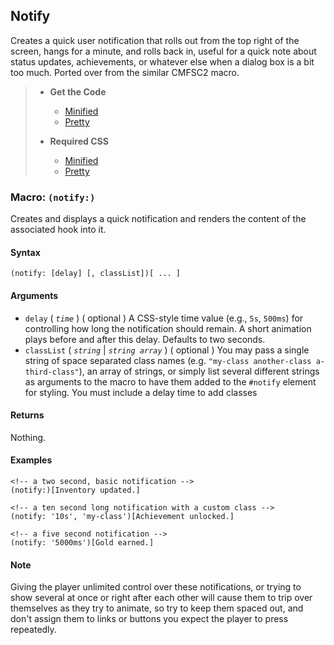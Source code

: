 ## Notify

Creates a quick user notification that rolls out from the top right of the screen, hangs for a minute, and rolls back in, useful for a quick note about status updates, achievements, or whatever else when a dialog box is a bit too much. Ported over from the similar CMFSC2 macro.

> - **Get the Code**
>
>   - [Minified](https://github.com/ChapelR/harlowe-macro-api/blob/master/examples/minified/notify.min.js) 
>   - [Pretty](https://github.com/ChapelR/harlowe-macro-api/blob/master/examples/notify.js)
> - **Required CSS**
>   - [Minified](https://github.com/ChapelR/harlowe-macro-api/blob/master/examples/minified/notify.min.css) 
>   - [Pretty](https://github.com/ChapelR/harlowe-macro-api/blob/master/examples/notify.css)

### Macro: `(notify:)`

Creates and displays a quick notification and renders the content of the associated hook into it.

#### Syntax

```
(notify: [delay] [, classList])[ ... ]
```

#### Arguments

- `delay` ( *`time`* ) ( optional ) A CSS-style time value (e.g., `5s`, `500ms`) for controlling how long the notification should remain. A short animation plays before and after this delay. Defaults to two seconds.
- `classList` ( *`string`* | *`string array`* ) ( optional ) You may pass a single string of space separated class names (e.g. `"my-class another-class a-third-class"`), an array of strings, or simply list several different strings as arguments to the macro to have them added to the `#notify` element for styling. You must include a delay time to add classes

#### Returns

Nothing.

#### Examples

```
<!-- a two second, basic notification -->
(notify:)[Inventory updated.]

<!-- a ten second long notification with a custom class -->
(notify: '10s', 'my-class')[Achievement unlocked.]

<!-- a five second notification -->
(notify: '5000ms')[Gold earned.]
```

#### Note

Giving the player unlimited control over these notifications, or trying to show several at once or right after each other will cause them to trip over themselves as they try to animate, so try to keep them spaced out, and don't assign them to links or buttons you expect the player to press repeatedly.